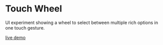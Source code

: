 Touch Wheel
===========

UI experiment showing a wheel to select between multiple rich options in one touch gesture.

[live demo](http://benjamine.github.io/touch-wheel/)
